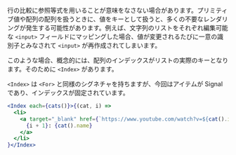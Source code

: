 行の比較に参照等式を用いることが意味をなさない場合があります。プリミティブ値や配列の配列を扱うときに、値をキーとして扱うと、多くの不要なレンダリングが発生する可能性があります。例えば、文字列のリストをそれぞれ編集可能な `<input>` フィールドにマッピングした場合、値が変更されるたびに一意の識別子とみなされて `<input>` が再作成されてしまいます。

このような場合、概念的には、配列のインデックスがリストの実際のキーとなります。そのために `<Index>` があります。

`<Index>` は `<For>` と同様のシグネチャを持ちますが、今回はアイテムが Signal であり、インデックスが固定されています。

```jsx
<Index each={cats()}>{(cat, i) =>
  <li>
    <a target="_blank" href={`https://www.youtube.com/watch?v=${cat().id}`}>
      {i + 1}: {cat().name}
    </a>
  </li>
}</Index>
```
